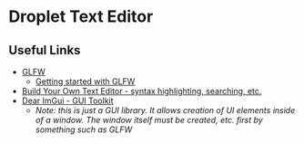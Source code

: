 # Droplet Text Editor

## Useful Links

- [GLFW](https://www.glfw.org/)
  - [Getting started with GLFW](https://www.glfw.org/docs/3.3/quick.html) 
- [Build Your Own Text Editor - syntax highlighting, searching, etc.](https://viewsourcecode.org/snaptoken/kilo/)
- [Dear ImGui - GUI Toolkit](https://github.com/ocornut/imgui)
  - *Note: this is just a GUI library. It allows creation of UI elements inside of a window. The window itself must be created, etc. first by something such as GLFW*
